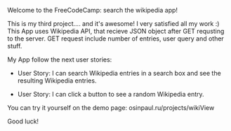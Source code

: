 Welcome to the FreeCodeCamp: search the wikipedia app!

This is my third project.... and it's awesome! I very satisfied all my work :)
This App uses Wikipedia API, that recieve JSON object after GET requsting to the server.
GET request include number of entries, user query and other stuff.

My App follow the next user stories:

+ User Story: I can search Wikipedia entries in a search box and see the resulting Wikipedia entries.

+ User Story: I can click a button to see a random Wikipedia entry.


You can try it yourself on the demo page: osinpaul.ru/projects/wikiView

Good luck!